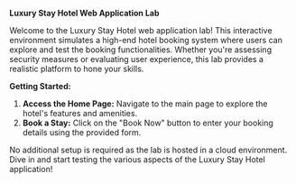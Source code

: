 **Luxury Stay Hotel Web Application Lab**

Welcome to the Luxury Stay Hotel web application lab! This interactive environment simulates a high-end hotel booking system where users can explore and test the booking functionalities. Whether you're assessing security measures or evaluating user experience, this lab provides a realistic platform to hone your skills.

**Getting Started:**
1. **Access the Home Page:** Navigate to the main page to explore the hotel's features and amenities.
2. **Book a Stay:** Click on the "Book Now" button to enter your booking details using the provided form.

No additional setup is required as the lab is hosted in a cloud environment. Dive in and start testing the various aspects of the Luxury Stay Hotel application!